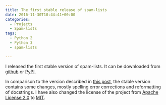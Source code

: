 ```yaml
---
title: The first stable release of spam-lists
date: 2016-11-30T10:44:41+00:00
categories:
  - Projects
  - Spam-lists
tags:
  - Python 2
  - Python 3
  - spam-lists

---
```

I released the first stable version of spam-lists. It can be downloaded from [github][1] or [PyPI][2].

In comparison to the version described in [this post][3], the stable version contains some changes, mostly spelling error corrections and reformatting of docstrings. I have also changed the license of the project from [Apache License 2.0][4] to [MIT][5].

 [1]: https://github.com/piotr-rusin/spam-lists/releases
 [2]: https://pypi.python.org/pypi/spam-lists
 [3]: /2016/07/progress-in-development-of-spam-lists/
 [4]: http://choosealicense.com/licenses/apache-2.0/
 [5]: http://choosealicense.com/licenses/mit/
